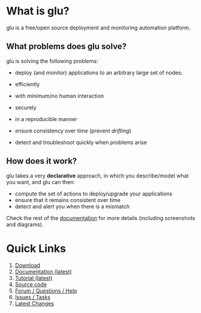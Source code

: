 What is glu?
============
glu is a free/open source deployment and monitoring automation platform.

What problems does glu solve?
-----------------------------

glu is solving the following problems:

* deploy (and monitor) applications to an arbitrary large set of nodes: 

 * efficiently
 * with minimum/no human interaction
 * securely
 * in a reproducible manner

* ensure consistency over time (prevent *drifting*)
* detect and troubleshoot quickly when problems arise

How does it work?
-----------------

glu takes a very **declarative** approach, in which you describe/model what you want, and glu can then:

* compute the set of actions to deploy/upgrade your applications
* ensure that it remains consistent over time
* detect and alert you when there is a mismatch

Check the rest of the [documentation](http://linkedin.github.com/glu/docs/latest/html/index.html) for more details (including  screenshots and diagrams).

Quick Links
===========

1. [Download](https://github.com/linkedin/glu/downloads)
2. [Documentation (latest)](http://linkedin.github.com/glu/docs/latest/html/index.html)
3. [Tutorial (latest)](http://linkedin.github.com/glu/docs/latest/html/tutorial.html)
4. [Source code](http://www.github.com/linkedin/glu)
5. [Forum / Questions / Help](http://glu.977617.n3.nabble.com/)
6. [Issues / Tasks](https://github.com/linkedin/glu/issues)
6. [Latest Changes](http://linkedin.github.com/glu/docs/latest/html/RELEASE.html)
